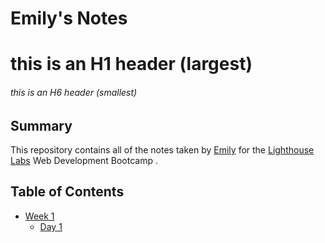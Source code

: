 # Emily's Notes
# this is an H1 header (largest)

###### this is an H6 header (smallest)

## Summary 

This repository contains all of the notes taken by [Emily](https://github.com/emi-hi) for the [Lighthouse Labs](http://lighthouselabs.ca) Web Development Bootcamp .


## Table of Contents
* [Week 1](/Week_1)
  * [Day 1](/Week_1/Day_1)

